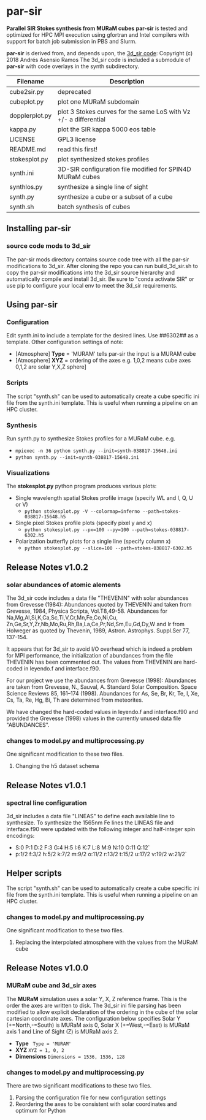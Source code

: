 # par-sir
**Parallel SIR Stokes synthesis from MURaM cubes**
**par-sir** is tested and optimized for HPC MPI execution using gfortran and Intel compilers
with support for batch job submission in PBS and Slurm.

**par-sir** is derived from, and depends upon,
the [3d_sir code](https://github.com/aasensio/3d_sir): Copyright (c) 2018 Andrés Asensio Ramos
The 3d_sir code is included a submodule of **par-sir** with code overlays in the synth subdirectory.

| Filename | Description |
| -------- | ----------- |
| cube2sir.py    | deprecated |
| cubeplot.py    | plot one MURaM subdomain |
| dopplerplot.py | plot 3 Stokes curves for the same LoS with Vz +/- a differential  |
| kappa.py       | plot the SIR kappa 5000 eos table |
| LICENSE        | GPL3 license |
| README.md | read this first! |
| stokesplot.py | plot synthesized stokes profiles |
| synth.ini | 3D-SIR configuration file modified for SPIN4D MURaM cubes |
| synthlos.py | synthesize a single line of sight |
| synth.py | synthesize a cube or a subset of a cube |
| synth.sh | batch synthesis of cubes  |

## Installing par-sir
### source code mods to 3d_sir

The par-sir mods directory contains source code tree with all the par-sir modifications to 3d_sir.
After cloning the repo you can run build_3d_sir.sh to copy the par-sir modifications into
the 3d_sir source hierarchy and automatically compile and install 3d_sir.
Be sure to "conda activate SIR" or use pip to configure your local env to meet the 3d_sir requirements. 

## Using par-sir
### Configuration
Edit synth.ini to include a template for the desired lines.
Use ##6302## as a template.
Other configuration settings of note:
-  [Atmosphere] **Type** = 'MURAM' tells par-sir the input is a MURAM cube
-  [Atmosphere] **XYZ** = ordering of the axes e.g. 1,0,2 means cube axes 0,1,2 are solar Y,X,Z
sphere]

### Scripts
The script "synth.sh" can be used to automatically create a cube specific ini file from the synth.ini template. 
This is useful when running a pipeline on an HPC cluster.

### Synthesis
Run synth.py to synthesize Stokes profiles for a MURaM cube. e.g.
- `mpiexec -n 36 python synth.py --init=synth-038817-15648.ini`
- `python synth.py --init=synth-038817-15648.ini`

### Visualizations
The **stokesplot.py** python program produces various plots:
- Single wavelength spatial Stokes profile image (specify WL and I, Q, U or V)
  - `python stokesplot.py -V --colormap=inferno --path=stokes-038817-15648.h5`
- Single pixel Stokes profile plots (specify pixel y and x)
  - `python stokesplot.py --px=100 --py=100 --path=stokes-038817-6302.h5`
- Polarization butterfly plots for a single line (specify column x)
  - `python stokesplot.py --slice=100 --path=stokes-038817-6302.h5`

## Release Notes v1.0.2
### solar abundances of atomic alements
The 3d_sir code includes a data file "THEVENIN" with solar abundances from Grevesse (1984):
	Abundances quoted by THEVENIN and taken from Grevesse, 1984, Physica Scripta, Vol.T8,49-58.
	Abundances for Na,Mg,Al,Si,K,Ca,Sc,Ti,V,Cr,Mn,Fe,Co,Ni,Cu,
	Zn,Ge,Sr,Y,Zr,Nb,Mo,Ru,Rh,Ba,La,Ce,Pr,Nd,Sm,Eu,Gd,Dy,W and Ir from Holweger
	as quoted by Thevenin, 1989, Astron. Astrophys. Suppl.Ser 77, 137-154.

It appears that for 3d_sir to avoid I/O overhead which is indeed a problem for MPI performance,
the initialization of abundances from the file THEVENIN has been commented out.
The values from THEVENIN are hard-coded in leyendo.f and interface.f90.

For our project we use the abundances from Grevesse (1998):
	Abundances are taken from Grevesse, N., Sauval, A. Standard Solar Composition. Space Science Reviews 85, 161–174 (1998).
	Abundances for As, Se, Br, Kr, Te, I, Xe, Cs, Ta, Re, Hg, Bi, Th are determined from meteorites.

We have changed the hard-coded values in leyendo.f and interface.f90 and provided the Grevesse (1998) values
in the currently unused data file "ABUNDANCES".

### changes to model.py and multiprocessing.py
One significant modification to these two files.
1. Changing the h5 dataset schema

## Release Notes v1.0.1
### spectral line configuration
3d_sir includes a data file "LINEAS" to define each available line to synthesize.
To synthesize the 1565nm Fe lines the LINEAS file and interface.f90 were updated
with the following integer and half-integer spin encodings:
- S:0 P:1 D:2 F:3 G:4 H:5 I:6 K:7 L:8 M:9 N:10 O:11 Q:12`
- p:1/2 f:3/2 h:5/2 k:7/2 m:9/2 o:11/2 r:13/2 t:15/2 u:17/2 v:19/2 w:21/2`

## Helper scripts
The script "synth.sh" can be used to automatically create a cube specific ini file from the synth.ini template. 
This is useful when running a pipeline on an HPC cluster.

### changes to model.py and multiprocessing.py

One significant modification to these two files.
1. Replacing the interpolated atmosphere with the values from the MURaM cube


## Release Notes v1.0.0
### MURaM cube and 3d_sir axes
The **MURaM** simulation uses a solar Y, X, Z reference frame. This is the order the axes are written to disk.
The 3d_sir ini file parsing has been modified to allow explicit declaration of the ordering in the cube
of the solar cartesian coordinate axes.  The configuration below specifies 
Solar Y (+=North,-=South) is MURaM axis 0,
Solar X (+=West,-=East) is MURaM axis 1 and
Line of Sight (Z) is MURaM axis 2. 

- **Type** ` Type = 'MURAM'`
- **XYZ** `XYZ = 1, 0, 2`
- **Dimensions** `Dimensions = 1536, 1536, 128`

### changes to model.py and multiprocessing.py

There are two significant modifications to these two files.
1. Parsing the configuration file for new configuration settings
1. Reordering the axes to be consistent with solar coordinates and optimum for Python

